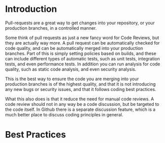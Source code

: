 
# Introduction

Pull-requests are a great way to get changes into your repository, or your production branches, in a controlled manner.

Some think of pull requests as just a new fancy word for Code Reviews, but they are actually way more. A pull request can be automatically checked for code quality, and can be automatically merged into your production branches. Part of this is simply setting policies based on builds, and these can include different types of automatic tests, such as unit tests, integration tests, and even performance tests. In addition you can run analysis for code quality, such as static code analysis, and even security analysis.

This is the best way to ensure the code you are merging into your production branches is of the highest quality, and that it is not introducing any new bugs or security issues, and that it follows coding best practices.

What this also does is that it reduce the need for manual code reviews.
A code review should not in any way be a code discussion, but be targeted to the code itself.
In Github there is a separate discussion feature, which is a much better place to discuss coding principles in general.

# Best Practices


